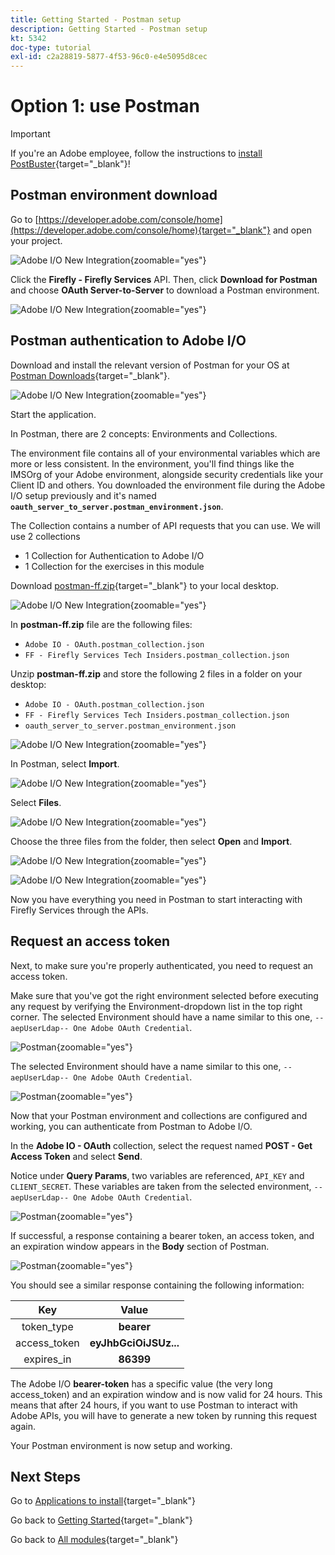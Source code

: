 ```yaml
---
title: Getting Started - Postman setup
description: Getting Started - Postman setup
kt: 5342
doc-type: tutorial
exl-id: c2a28819-5877-4f53-96c0-e4e5095d8cec
---
```

# Option 1: use Postman

>[!IMPORTANT]
>
>If you're an Adobe employee, follow the instructions to [install PostBuster](./ex8.md){target="_blank"}!

## Postman environment download

Go to [https://developer.adobe.com/console/home](https://developer.adobe.com/console/home){target="_blank"} and open your project.

![Adobe I/O New Integration](./images/iopr.png){zoomable="yes"}

Click the **Firefly - Firefly Services** API. Then, click **Download for Postman** and choose **OAuth Server-to-Server** to download a Postman environment.

![Adobe I/O New Integration](./images/iopm.png){zoomable="yes"}

## Postman authentication to Adobe I/O

Download and install the relevant version of Postman for your OS at [Postman Downloads](https://www.postman.com/downloads/){target="_blank"}.

![Adobe I/O New Integration](./images/getstarted.png){zoomable="yes"}

Start the application.

In Postman, there are 2 concepts: Environments and Collections.

The environment file contains all of your environmental variables which are more or less consistent. In the environment, you'll find things like the IMSOrg of your Adobe environment, alongside security credentials like your Client ID and others. You downloaded the environment file during the Adobe I/O setup previously and it's named  **`oauth_server_to_server.postman_environment.json`**.
    
The Collection contains a number of API requests that you can use. We will use 2 collections

- 1 Collection for Authentication to Adobe I/O
- 1 Collection for the exercises in this module

Download [postman-ff.zip](./../../../assets/postman/postman-ff.zip){target="_blank"} to your local desktop. 

![Adobe I/O New Integration](./images/pmfolder.png){zoomable="yes"}

In **postman-ff.zip** file are the following files:

- `Adobe IO - OAuth.postman_collection.json`
- `FF - Firefly Services Tech Insiders.postman_collection.json`
  
Unzip **postman-ff.zip** and store the following 2 files in a folder on your desktop:

- `Adobe IO - OAuth.postman_collection.json`
- `FF - Firefly Services Tech Insiders.postman_collection.json` 
- `oauth_server_to_server.postman_environment.json`

![Adobe I/O New Integration](./images/pmfolder1.png){zoomable="yes"}

In Postman, select **Import**.

![Adobe I/O New Integration](./images/postmanui.png){zoomable="yes"}

Select **Files**.

![Adobe I/O New Integration](./images/choosefiles.png){zoomable="yes"}

Choose the three files from the folder, then select **Open** and **Import**. 

![Adobe I/O New Integration](./images/selectfiles.png){zoomable="yes"}

![Adobe I/O New Integration](./images/impconfirm.png){zoomable="yes"}

Now you have everything you need in Postman to start interacting with Firefly Services through the APIs.

## Request an access token

Next, to make sure you're properly authenticated, you need to request an access token.

Make sure that you've got the right environment selected before executing any request by verifying the Environment-dropdown list in the top right corner. The selected Environment should have a name similar to this one, `--aepUserLdap-- One Adobe OAuth Credential`.

![Postman](./images/envselemea1.png){zoomable="yes"}

The selected Environment should have a name similar to this one, `--aepUserLdap-- One Adobe OAuth Credential`.

![Postman](./images/envselemea.png){zoomable="yes"}

Now that your Postman environment and collections are configured and working, you can authenticate from Postman to Adobe I/O.

In the **Adobe IO - OAuth** collection, select the request named **POST - Get Access Token** and select **Send**. 

Notice under **Query Params**, two variables are referenced, `API_KEY` and `CLIENT_SECRET`. These variables are taken from the selected environment, `--aepUserLdap-- One Adobe OAuth Credential`. 

![Postman](./images/ioauth.png){zoomable="yes"}

If successful, a response containing a bearer token, an access token, and an expiration window appears in the **Body** section of Postman.

![Postman](./images/ioauthresp.png){zoomable="yes"}

You should see a similar response containing the following information:

| Key     | Value     | 
|:-------------:| :---------------:| 
| token_type          | **bearer** |
| access_token    | **eyJhbGciOiJSUz...** | 
| expires_in          | **86399** |

The Adobe I/O **bearer-token** has a specific value (the very long access_token) and an expiration window and is now valid for 24 hours. This means that after 24 hours, if you want to use Postman to interact with Adobe APIs, you will have to generate a new token by running this request again.

Your Postman environment is now setup and working.

## Next Steps

Go to [Applications to install](./ex9.md){target="_blank"}

Go back to [Getting Started](./getting-started.md){target="_blank"}

Go back to [All modules](./../../../overview.md){target="_blank"}

